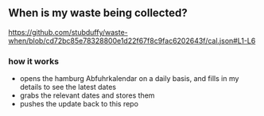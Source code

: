 ## When is my waste being collected?
  https://github.com/stubduffy/waste-when/blob/cd72bc85e78328800e1d22f67f8c9fac6202643f/cal.json#L1-L6
  
  ### how it works
  - opens the hamburg Abfuhrkalendar on a daily basis, and fills in my details to see the latest dates
  - grabs the relevant dates and stores them
  - pushes the update back to this repo
  
